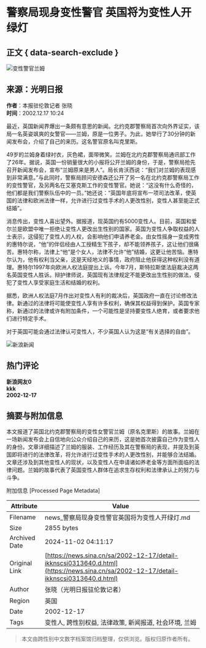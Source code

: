 # 警察局现身变性警官 英国将为变性人开绿灯

## 正文 { data-search-exclude }


![变性警官兰姆](//n.sinaimg.cn/sinakd10200/360/w180h180/20221208/9e3d-a05f6ddd254e5cdd10ca68236965ec4d.jpg)

## 来源：光明日报
**作者**：本报驻伦敦记者 张晓  
**时间**：2002.12.17 10:24  

最近，英国新闻界爆出一条颇有意思的新闻。北约克郡警察局首次向外界证实，该局一名英姿飒爽的女警官——兰姆，原是一位男子。为此，她举行了30分钟的新闻发布会，介绍了自己的来历。这名警官原名叫克里斯。

49岁的兰姆身着绿衬衣，灰色裙，面带微笑。兰姆在北约克郡警察局通讯部工作了26年。据说，英国一份销量很大的小报将公开兰姆的身份，于是，警察局抢先召开新闻发布会，宣布“兰姆原来是男人”。局长肯沃西说：“我们对兰姆的表现感到非常满意。”与此同时，警察局顾问安德森还公开了另一名在北约克郡警察局工作的变性警官，及另两名在艾塞克斯工作的变性警官。她说：“这没有什么奇怪的，他们都是我们警察队伍中的一员。”她还说：“英国年底将宣布一项司法改革，使英国的法律和欧洲法律一样，允许进行过变性手术的人更改性别，变性人甚至能正式结婚”。

消息传出，变性人喜出望外。据报道，现英国约有5000变性人。目前，英国和爱尔兰是欧盟中唯一拒绝让变性人更改出生性别的国家。英国为变性人争取权益的人士表示，这侵犯了变性人的人权，会影响他们申请养老金。由女性摇身一变成男性的惠特尔说，“他”的伴侣经由人工授精生下孩子，却不能领养孩子，这让他们很痛苦。惠特尔称，法律上“他”是个女人，法律不允许“他”结婚，这更让他苦恼。惠特尔认为，他有权利当父亲，这是天经地义的事情，政府阻止他获得这种权利没有道理。惠特尔1997年向欧洲人权法庭提出上诉。今年7月，斯特拉斯堡法庭裁决这两名英国变性人胜诉。辩护律师说，英国现有法律规定不能更改出生性别的做法，侵犯了变性人享受家庭生活和结婚的权利。

据悉，欧洲人权法庭7月作出对变性人有利的裁决后，英国政府一直在讨论修改法律。新通过的法律将可能使变性人享有许多权利，确保其权益得到保护。英国专家称，新通过的法律或许有附加条件，一个可能性是坚持要变性人绝育，或者要求他们进行特定手术。

对于英国可能会通过法律认可变性人，不少英国人认为这是“有关选择的自由”。

![新浪新闻](https://n.sinaimg.cn/default/80905340/20200331/sinalogo.png)

## 热门评论
**新浪网友0**  
**kkk**  
**2002-12-17**

## 摘要与附加信息

<!-- tcd_abstract -->
本文报道了英国北约克郡警察局的变性女警官兰姆（原名克里斯）的故事。兰姆在一场新闻发布会上自信地向公众介绍自己的来历，这是她首次披露自己作为变性人的身份。文章详细描述了兰姆的服装、工作经历及其在警察局的表现，并提及到英国即将进行的法律改革，将允许进行过变性手术的人更改性别，并能够合法结婚。文章还涉及到其他变性人的现状，以及变性人在申请诸如养老金等方面所面临的法律问题。兰姆的故事代表了英国变性人群体在追求生存权利和法律承认上的努力与斗争。
<!-- tcd_abstract_end -->

附加信息 [Processed Page Metadata]

| Attribute       | Value                                  |
|-----------------|----------------------------------------|
| Filename        | news_警察局现身变性警官英国将为变性人开绿灯.md                             |
| Size            | 2855 bytes                           |
| Archived Date   | 2024-11-02 04:11:17                             |
| Original Link   | [https://news.sina.cn/sa/2002-12-17/detail-ikknscsi0313640.d.html](https://news.sina.cn/sa/2002-12-17/detail-ikknscsi0313640.d.html)                       |
| Author          | 张晓（光明日报驻伦敦记者）                               |
| Region          | 英国                               |
| Date            | 2002-12-17                                 |
| Tags            | 变性人, 跨性别权益, 法律政策, 新闻报道, 社会环境, 兰姆                                 |
>
> 本文由跨性别中文数字档案馆归档整理，仅供浏览。版权归原作者所有。
>